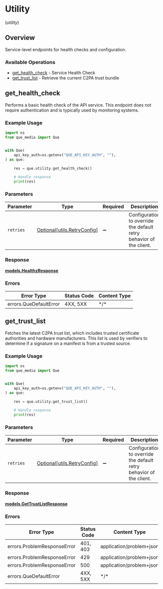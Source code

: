 # Utility
(*utility*)

## Overview

Service-level endpoints for health checks and configuration.

### Available Operations

* [get_health_check](#get_health_check) - Service Health Check
* [get_trust_list](#get_trust_list) - Retrieve the current C2PA trust bundle

## get_health_check

Performs a basic health check of the API service. This endpoint does not require authentication and is typically used by monitoring systems.

### Example Usage

<!-- UsageSnippet language="python" operationID="getHealthCheck" method="get" path="/healthz" -->
```python
import os
from que_media import Que


with Que(
    api_key_auth=os.getenv("QUE_API_KEY_AUTH", ""),
) as que:

    res = que.utility.get_health_check()

    # Handle response
    print(res)

```

### Parameters

| Parameter                                                           | Type                                                                | Required                                                            | Description                                                         |
| ------------------------------------------------------------------- | ------------------------------------------------------------------- | ------------------------------------------------------------------- | ------------------------------------------------------------------- |
| `retries`                                                           | [Optional[utils.RetryConfig]](../../models/utils/retryconfig.md)    | :heavy_minus_sign:                                                  | Configuration to override the default retry behavior of the client. |

### Response

**[models.HealthzResponse](../../models/healthzresponse.md)**

### Errors

| Error Type             | Status Code            | Content Type           |
| ---------------------- | ---------------------- | ---------------------- |
| errors.QueDefaultError | 4XX, 5XX               | \*/\*                  |

## get_trust_list

Fetches the latest C2PA trust list, which includes trusted certificate authorities and hardware manufacturers. This list is used by verifiers to determine if a signature on a manifest is from a trusted source.

### Example Usage

<!-- UsageSnippet language="python" operationID="getTrustList" method="get" path="/v1/trust-list" -->
```python
import os
from que_media import Que


with Que(
    api_key_auth=os.getenv("QUE_API_KEY_AUTH", ""),
) as que:

    res = que.utility.get_trust_list()

    # Handle response
    print(res)

```

### Parameters

| Parameter                                                           | Type                                                                | Required                                                            | Description                                                         |
| ------------------------------------------------------------------- | ------------------------------------------------------------------- | ------------------------------------------------------------------- | ------------------------------------------------------------------- |
| `retries`                                                           | [Optional[utils.RetryConfig]](../../models/utils/retryconfig.md)    | :heavy_minus_sign:                                                  | Configuration to override the default retry behavior of the client. |

### Response

**[models.GetTrustListResponse](../../models/gettrustlistresponse.md)**

### Errors

| Error Type                  | Status Code                 | Content Type                |
| --------------------------- | --------------------------- | --------------------------- |
| errors.ProblemResponseError | 401, 403                    | application/problem+json    |
| errors.ProblemResponseError | 429                         | application/problem+json    |
| errors.ProblemResponseError | 500                         | application/problem+json    |
| errors.QueDefaultError      | 4XX, 5XX                    | \*/\*                       |